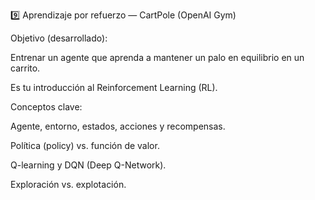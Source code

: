 9️⃣ Aprendizaje por refuerzo — CartPole (OpenAI Gym)

Objetivo (desarrollado):

Entrenar un agente que aprenda a mantener un palo en equilibrio en un carrito.

Es tu introducción al Reinforcement Learning (RL).

Conceptos clave:

Agente, entorno, estados, acciones y recompensas.

Política (policy) vs. función de valor.

Q-learning y DQN (Deep Q-Network).

Exploración vs. explotación.